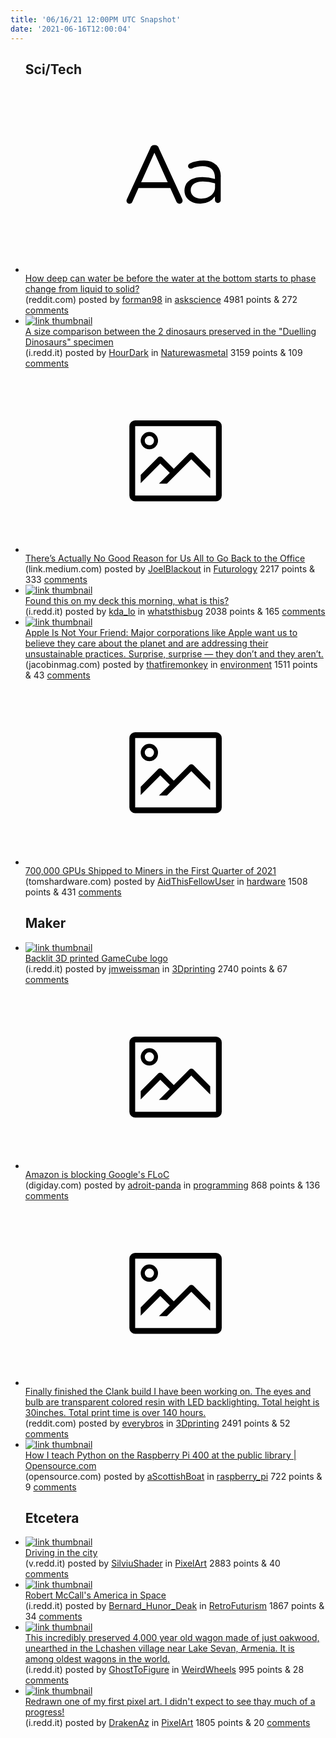 ```yaml
---
title: '06/16/21 12:00PM UTC Snapshot'
date: '2021-06-16T12:00:04'
---
```

<ul>
<h2>Sci/Tech</h2>

<li><a href='https://www.reddit.com/r/askscience/comments/o0i9s0/how_deep_can_water_be_before_the_water_at_the/'><svg version='1.1' viewBox='-34 -12 104 64' preserveAspectRatio='xMidYMid slice' xmlns='http://www.w3.org/2000/svg' xmlns:xlink='http://www.w3.org/1999/xlink'>
    <title>text link thumbnail</title>
    <path d='M12.19,8.84a1.45,1.45,0,0,0-1.4-1h-.12a1.46,1.46,0,0,0-1.42,1L1.14,26.56a1.29,1.29,0,0,0-.14.59,1,1,0,0,0,1,1,1.12,1.12,0,0,0,1.08-.77l2.08-4.65h11l2.08,4.59a1.24,1.24,0,0,0,1.12.83,1.08,1.08,0,0,0,1.08-1.08,1.64,1.64,0,0,0-.14-.57ZM6.08,20.71l4.59-10.22,4.6,10.22Z'>
    </path>
    <path d='M32.24,14.78A6.35,6.35,0,0,0,27.6,13.2a11.36,11.36,0,0,0-4.7,1,1,1,0,0,0-.58.89,1,1,0,0,0,.94.92,1.23,1.23,0,0,0,.39-.08,8.87,8.87,0,0,1,3.72-.81c2.7,0,4.28,1.33,4.28,3.92v.5a15.29,15.29,0,0,0-4.42-.61c-3.64,0-6.14,1.61-6.14,4.64v.05c0,2.95,2.7,4.48,5.37,4.48a6.29,6.29,0,0,0,5.19-2.48V26.9a1,1,0,0,0,1,1,1,1,0,0,0,1-1.06V19A5.71,5.71,0,0,0,32.24,14.78Zm-.56,7.7c0,2.28-2.17,3.89-4.81,3.89-1.94,0-3.61-1.06-3.61-2.86v-.06c0-1.8,1.5-3,4.2-3a15.2,15.2,0,0,1,4.22.61Z'>
    </path>
    </svg></a><div><div class='linkTitle'><a href='https://www.reddit.com/r/askscience/comments/o0i9s0/how_deep_can_water_be_before_the_water_at_the/'>How deep can water be before the water at the bottom starts to phase change from liquid to solid?</a></div>(reddit.com) posted by <a href='https://www.reddit.com/user/forman98'>forman98</a> in <a href='https://www.reddit.com/r/askscience'>askscience</a> 4981 points & 272 <a href='https://www.reddit.com/r/askscience/comments/o0i9s0/how_deep_can_water_be_before_the_water_at_the/'>comments</a></div></li>

<li><a href='https://i.redd.it/svoi5aak2h571.jpg'><img src='https://a.thumbs.redditmedia.com/AuRgq39IiL9sqYB8XdXy91HPJq2jmC8lOS7eHXcEs00.jpg' alt='link thumbnail'></a><div><div class='linkTitle'><a href='https://i.redd.it/svoi5aak2h571.jpg'>A size comparison between the 2 dinosaurs preserved in the "Duelling Dinosaurs" specimen</a></div>(i.redd.it) posted by <a href='https://www.reddit.com/user/HourDark'>HourDark</a> in <a href='https://www.reddit.com/r/Naturewasmetal'>Naturewasmetal</a> 3159 points & 109 <a href='https://www.reddit.com/r/Naturewasmetal/comments/o0l1sp/a_size_comparison_between_the_2_dinosaurs/'>comments</a></div></li>

<li><a href='https://link.medium.com/kDZmgX7M7gb'><svg version='1.1' viewBox='-34 -14 104 64' preserveAspectRatio='xMidYMid meet' xmlns='http://www.w3.org/2000/svg' xmlns:xlink='http://www.w3.org/1999/xlink'>
    <title>link thumbnail</title>
    <path d='M32,4H4A2,2,0,0,0,2,6V30a2,2,0,0,0,2,2H32a2,2,0,0,0,2-2V6A2,2,0,0,0,32,4ZM4,30V6H32V30Z'></path>
    <path d='M8.92,14a3,3,0,1,0-3-3A3,3,0,0,0,8.92,14Zm0-4.6A1.6,1.6,0,1,1,7.33,11,1.6,1.6,0,0,1,8.92,9.41Z'></path>
    <path d='M22.78,15.37l-5.4,5.4-4-4a1,1,0,0,0-1.41,0L5.92,22.9v2.83l6.79-6.79L16,22.18l-3.75,3.75H15l8.45-8.45L30,24V21.18l-5.81-5.81A1,1,0,0,0,22.78,15.37Z'></path>
    </svg></a><div><div class='linkTitle'><a href='https://link.medium.com/kDZmgX7M7gb'>There’s Actually No Good Reason for Us All to Go Back to the Office</a></div>(link.medium.com) posted by <a href='https://www.reddit.com/user/JoelBlackout'>JoelBlackout</a> in <a href='https://www.reddit.com/r/Futurology'>Futurology</a> 2217 points & 333 <a href='https://www.reddit.com/r/Futurology/comments/o0v1vn/theres_actually_no_good_reason_for_us_all_to_go/'>comments</a></div></li>

<li><a href='https://i.redd.it/0wa90clerg571.jpg'><img src='https://b.thumbs.redditmedia.com/pJJ61jW2El0lFHPp69MSZaMcUowNR2oHxweSIBb5ZmQ.jpg' alt='link thumbnail'></a><div><div class='linkTitle'><a href='https://i.redd.it/0wa90clerg571.jpg'>Found this on my deck this morning, what is this?</a></div>(i.redd.it) posted by <a href='https://www.reddit.com/user/kda_lo'>kda_lo</a> in <a href='https://www.reddit.com/r/whatsthisbug'>whatsthisbug</a> 2038 points & 165 <a href='https://www.reddit.com/r/whatsthisbug/comments/o0jlpv/found_this_on_my_deck_this_morning_what_is_this/'>comments</a></div></li>

<li><a href='https://www.jacobinmag.com/2021/06/apple-emissions-climate-change-restore-fund-forestry-carbon-credits'><img src='https://b.thumbs.redditmedia.com/QWMumKr1LC4Gvw0pVHqul1JaQ0FW1RDiy8peej0Qn3U.jpg' alt='link thumbnail'></a><div><div class='linkTitle'><a href='https://www.jacobinmag.com/2021/06/apple-emissions-climate-change-restore-fund-forestry-carbon-credits'>Apple Is Not Your Friend: Major corporations like Apple want us to believe they care about the planet and are addressing their unsustainable practices. Surprise, surprise — they don’t and they aren’t.</a></div>(jacobinmag.com) posted by <a href='https://www.reddit.com/user/thatfiremonkey'>thatfiremonkey</a> in <a href='https://www.reddit.com/r/environment'>environment</a> 1511 points & 43 <a href='https://www.reddit.com/r/environment/comments/o0oyhg/apple_is_not_your_friend_major_corporations_like/'>comments</a></div></li>

<li><a href='https://www.tomshardware.com/news/700000-gpus-shipped-to-miners-first-three-months-2021'><svg version='1.1' viewBox='-34 -14 104 64' preserveAspectRatio='xMidYMid meet' xmlns='http://www.w3.org/2000/svg' xmlns:xlink='http://www.w3.org/1999/xlink'>
    <title>link thumbnail</title>
    <path d='M32,4H4A2,2,0,0,0,2,6V30a2,2,0,0,0,2,2H32a2,2,0,0,0,2-2V6A2,2,0,0,0,32,4ZM4,30V6H32V30Z'></path>
    <path d='M8.92,14a3,3,0,1,0-3-3A3,3,0,0,0,8.92,14Zm0-4.6A1.6,1.6,0,1,1,7.33,11,1.6,1.6,0,0,1,8.92,9.41Z'></path>
    <path d='M22.78,15.37l-5.4,5.4-4-4a1,1,0,0,0-1.41,0L5.92,22.9v2.83l6.79-6.79L16,22.18l-3.75,3.75H15l8.45-8.45L30,24V21.18l-5.81-5.81A1,1,0,0,0,22.78,15.37Z'></path>
    </svg></a><div><div class='linkTitle'><a href='https://www.tomshardware.com/news/700000-gpus-shipped-to-miners-first-three-months-2021'>700,000 GPUs Shipped to Miners in the First Quarter of 2021</a></div>(tomshardware.com) posted by <a href='https://www.reddit.com/user/AidThisFellowUser'>AidThisFellowUser</a> in <a href='https://www.reddit.com/r/hardware'>hardware</a> 1508 points & 431 <a href='https://www.reddit.com/r/hardware/comments/o0n5oe/700000_gpus_shipped_to_miners_in_the_first/'>comments</a></div></li>

<h2>Maker</h2>

<li><a href='https://i.redd.it/tsngs1x7ei571.jpg'><img src='https://a.thumbs.redditmedia.com/eB0RspwlV6dEZQM67H3Kcsu_S3Q6STRPaysSQ79R_s4.jpg' alt='link thumbnail'></a><div><div class='linkTitle'><a href='https://i.redd.it/tsngs1x7ei571.jpg'>Backlit 3D printed GameCube logo</a></div>(i.redd.it) posted by <a href='https://www.reddit.com/user/jmweissman'>jmweissman</a> in <a href='https://www.reddit.com/r/3Dprinting'>3Dprinting</a> 2740 points & 67 <a href='https://www.reddit.com/r/3Dprinting/comments/o0qrmc/backlit_3d_printed_gamecube_logo/'>comments</a></div></li>

<li><a href='https://digiday.com/media/amazon-is-blocking-googles-floc-and-that-could-seriously-weaken-the-fledgling-tracking-system/'><svg version='1.1' viewBox='-34 -14 104 64' preserveAspectRatio='xMidYMid meet' xmlns='http://www.w3.org/2000/svg' xmlns:xlink='http://www.w3.org/1999/xlink'>
    <title>link thumbnail</title>
    <path d='M32,4H4A2,2,0,0,0,2,6V30a2,2,0,0,0,2,2H32a2,2,0,0,0,2-2V6A2,2,0,0,0,32,4ZM4,30V6H32V30Z'></path>
    <path d='M8.92,14a3,3,0,1,0-3-3A3,3,0,0,0,8.92,14Zm0-4.6A1.6,1.6,0,1,1,7.33,11,1.6,1.6,0,0,1,8.92,9.41Z'></path>
    <path d='M22.78,15.37l-5.4,5.4-4-4a1,1,0,0,0-1.41,0L5.92,22.9v2.83l6.79-6.79L16,22.18l-3.75,3.75H15l8.45-8.45L30,24V21.18l-5.81-5.81A1,1,0,0,0,22.78,15.37Z'></path>
    </svg></a><div><div class='linkTitle'><a href='https://digiday.com/media/amazon-is-blocking-googles-floc-and-that-could-seriously-weaken-the-fledgling-tracking-system/'>Amazon is blocking Google's FLoC</a></div>(digiday.com) posted by <a href='https://www.reddit.com/user/adroit-panda'>adroit-panda</a> in <a href='https://www.reddit.com/r/programming'>programming</a> 868 points & 136 <a href='https://www.reddit.com/r/programming/comments/o0prcq/amazon_is_blocking_googles_floc/'>comments</a></div></li>

<li><a href='https://www.reddit.com/gallery/o0ewsi'><svg version='1.1' viewBox='-34 -14 104 64' preserveAspectRatio='xMidYMid meet' xmlns='http://www.w3.org/2000/svg' xmlns:xlink='http://www.w3.org/1999/xlink'>
    <title>link thumbnail</title>
    <path d='M32,4H4A2,2,0,0,0,2,6V30a2,2,0,0,0,2,2H32a2,2,0,0,0,2-2V6A2,2,0,0,0,32,4ZM4,30V6H32V30Z'></path>
    <path d='M8.92,14a3,3,0,1,0-3-3A3,3,0,0,0,8.92,14Zm0-4.6A1.6,1.6,0,1,1,7.33,11,1.6,1.6,0,0,1,8.92,9.41Z'></path>
    <path d='M22.78,15.37l-5.4,5.4-4-4a1,1,0,0,0-1.41,0L5.92,22.9v2.83l6.79-6.79L16,22.18l-3.75,3.75H15l8.45-8.45L30,24V21.18l-5.81-5.81A1,1,0,0,0,22.78,15.37Z'></path>
    </svg></a><div><div class='linkTitle'><a href='https://www.reddit.com/gallery/o0ewsi'>Finally finished the Clank build I have been working on. The eyes and bulb are transparent colored resin with LED backlighting. Total height is 30inches. Total print time is over 140 hours.</a></div>(reddit.com) posted by <a href='https://www.reddit.com/user/everybros'>everybros</a> in <a href='https://www.reddit.com/r/3Dprinting'>3Dprinting</a> 2491 points & 52 <a href='https://www.reddit.com/r/3Dprinting/comments/o0ewsi/finally_finished_the_clank_build_i_have_been/'>comments</a></div></li>

<li><a href='https://opensource.com/article/21/6/teach-python-raspberry-pi'><img src='https://b.thumbs.redditmedia.com/sJLSpsaiUqupuEYHkGuxHi81FX5QHBbG0j0p21l6swE.jpg' alt='link thumbnail'></a><div><div class='linkTitle'><a href='https://opensource.com/article/21/6/teach-python-raspberry-pi'>How I teach Python on the Raspberry Pi 400 at the public library | Opensource.com</a></div>(opensource.com) posted by <a href='https://www.reddit.com/user/aScottishBoat'>aScottishBoat</a> in <a href='https://www.reddit.com/r/raspberry_pi'>raspberry_pi</a> 722 points & 9 <a href='https://www.reddit.com/r/raspberry_pi/comments/o0hgnz/how_i_teach_python_on_the_raspberry_pi_400_at_the/'>comments</a></div></li>

<h2>Etcetera</h2>

<li><a href='https://v.redd.it/5q69emq8lg571'><img src='https://b.thumbs.redditmedia.com/Ov-wevmcYbIt7eWgY7ig_vTdsYyxVlzfknzduGnQtPQ.jpg' alt='link thumbnail'></a><div><div class='linkTitle'><a href='https://v.redd.it/5q69emq8lg571'>Driving in the city</a></div>(v.redd.it) posted by <a href='https://www.reddit.com/user/SilviuShader'>SilviuShader</a> in <a href='https://www.reddit.com/r/PixelArt'>PixelArt</a> 2883 points & 40 <a href='https://www.reddit.com/r/PixelArt/comments/o0itgt/driving_in_the_city/'>comments</a></div></li>

<li><a href='https://i.redd.it/j7fye5hdvg571.jpg'><img src='https://b.thumbs.redditmedia.com/2ls0Wjw4Go_rfTt8hGsrvZ8LtuewYTV6UKGx_Hgi0hw.jpg' alt='link thumbnail'></a><div><div class='linkTitle'><a href='https://i.redd.it/j7fye5hdvg571.jpg'>Robert McCall's America in Space</a></div>(i.redd.it) posted by <a href='https://www.reddit.com/user/Bernard_Hunor_Deak'>Bernard_Hunor_Deak</a> in <a href='https://www.reddit.com/r/RetroFuturism'>RetroFuturism</a> 1867 points & 34 <a href='https://www.reddit.com/r/RetroFuturism/comments/o0k4aq/robert_mccalls_america_in_space/'>comments</a></div></li>

<li><a href='https://i.redd.it/4yskoj5fsg571.jpg'><img src='https://a.thumbs.redditmedia.com/2XXS2ws04C4JrS6vlqevrZPAHOlBq0bI7KjSlY9WNo4.jpg' alt='link thumbnail'></a><div><div class='linkTitle'><a href='https://i.redd.it/4yskoj5fsg571.jpg'>This incredibly preserved 4,000 year old wagon made of just oakwood, unearthed in the Lchashen village near Lake Sevan, Armenia. It is among oldest wagons in the world.</a></div>(i.redd.it) posted by <a href='https://www.reddit.com/user/GhostToFigure'>GhostToFigure</a> in <a href='https://www.reddit.com/r/WeirdWheels'>WeirdWheels</a> 995 points & 28 <a href='https://www.reddit.com/r/WeirdWheels/comments/o0rcyx/this_incredibly_preserved_4000_year_old_wagon/'>comments</a></div></li>

<li><a href='https://i.redd.it/pcb2k7i70h571.jpg'><img src='https://b.thumbs.redditmedia.com/ooV2dd7EifQXneAlX6xoq-SbHosh5sqH5VododFkMZE.jpg' alt='link thumbnail'></a><div><div class='linkTitle'><a href='https://i.redd.it/pcb2k7i70h571.jpg'>Redrawn one of my first pixel art. I didn't expect to see thay much of a progress!</a></div>(i.redd.it) posted by <a href='https://www.reddit.com/user/DrakenAz'>DrakenAz</a> in <a href='https://www.reddit.com/r/PixelArt'>PixelArt</a> 1805 points & 20 <a href='https://www.reddit.com/r/PixelArt/comments/o0kqrh/redrawn_one_of_my_first_pixel_art_i_didnt_expect/'>comments</a></div></li>

</ul>
